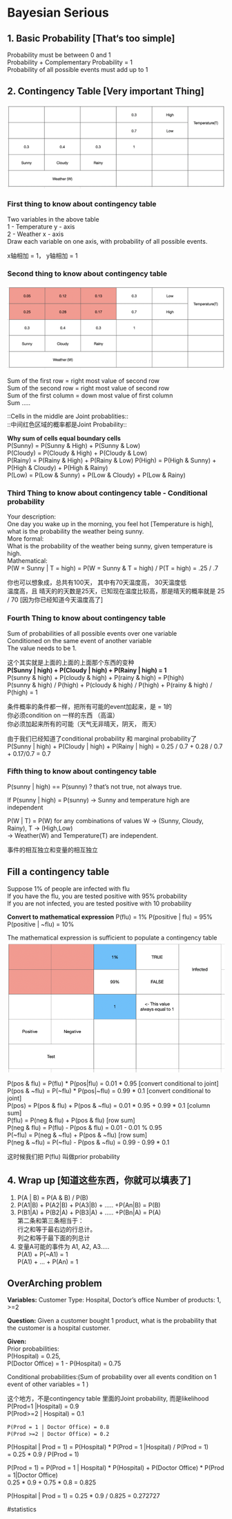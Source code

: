 # Bayesian Serious

## 1. Basic Probability [That‘s too simple] 
Probability must be between 0 and 1             
Probability +  Complementary Probability = 1               
Probability of all possible events must add up to 1                 


## 2. Contingency Table [Very important Thing]
![](Bayesian%20Serious/90BABBC0-E12D-40FD-9450-99F00C645BBB%204.png)

### First thing to know about contingency table
Two variables in the above table            
1 - Temperature y - axis             
2 - Weather x - axis           
Draw each variable on one axis, with probability of all possible events.               

x轴相加 = 1， y轴相加 = 1               

### Second thing to know about contingency table
![](Bayesian%20Serious/38809B51-741F-4F84-82A1-5A927F4944B7%204.png)


Sum of the first row = right most value of second row           
Sum of the second row = right most value of second row            
Sum of the first column = down most value of first column           
Sum …..                                                 

::Cells in the middle are Joint probablities::         
::中间红色区域的概率都是Joint Probability::            
     
**Why sum of cells equal boundary cells**         
P(Sunny) = P(Sunny & High) +  P(Sunny & Low)               
P(Cloudy) = P(Cloudy & High) +  P(Cloudy & Low)            
P(Rainy) = P(Rainy & High) +  P(Rainy & Low)
P(High) = P(High & Sunny) +  P(High & Cloudy) + P(High & Rainy)           
P(Low) = P(Low & Sunny) + P(Low & Cloudy) +  P(Low & Rainy)            

### Third Thing to know about contingency table - Conditional probability

Your description:               
One day you wake up in the morning, you feel hot [Temperature is high], what is the probability the weather being sunny.    
More formal:         
What is the probability of the weather being sunny, given temperature is high.        
Mathematical:          
P(W = Sunny | T = high) = P(W = Sunny & T = high) / P(T = high) =  .25 / .7          

你也可以想象成，总共有100天， 其中有70天温度高， 30天温度低           
温度高，且 晴天的的天数是25天，已知现在温度比较高，那是晴天的概率就是 25 / 70 [因为你已经知道今天温度高了]            

### Fourth Thing to know about contingency table 

Sum of probabilities of all possible events over one variable          
Conditioned on the same event of another variable            
The value needs to be 1.            

这个其实就是上面的上面的上面那个东西的变种          
**P(Sunny | high) + P(Cloudy | high) +  P(Rainy | high) = 1**               
P(sunny & high) +  P(cloudy & high) +  P(rainy & high) = P(high)           
P(sunny & high) / P(high) +  P(cloudy & high) / P(high) +  P(rainy & high) / P(high) = 1         

条件概率的条件都一样，把所有可能的event加起来，是 = 1的      
你必须condition on 一样的东西 （高温）           
你必须加起来所有的可能（天气无非晴天，阴天， 雨天）             

由于我们已经知道了conditional probability  和 marginal probability了           
P(Sunny | high) + P(Cloudy | high) +  P(Rainy | high) = 0.25 / 0.7 + 0.28 / 0.7 + 0.17/0.7 = 0.7          


### Fifth thing to know about contingency table
P(sunny | high) == P(sunny) ? that’s not true, not always true.          

If P(sunny |  high) = P(sunny) -> Sunny and temperature high are independent          
           
P(W | T) = P(W) for any combinations of values W -> (Sunny, Cloudy, Rainy), T -> (High,Low)          
-> Weather(W) and Temperature(T) are independent.         

事件的相互独立和变量的相互独立            


## Fill a contingency table
Suppose 1% of people are infected with flu                                   
If you have the flu, you are tested positive with 95% probability                 
If you are not infected, you are tested positive with 10 probability               

**Convert to mathematical expression**
P(flu) = 1%
P(positive | flu) = 95%
P(positive | ~flu) = 10%

The mathematical expression is sufficient to populate a  contingency table
![](Bayesian%20Serious/D2D70C74-4EAE-4F45-8A1F-11584C6EC99E%202.png)

P(pos & flu) = P(flu) * P(pos|flu) = 0.01 * 0.95 [convert conditional to joint]          
P(pos & ~flu) = P(~flu) * P(pos|~flu) = 0.99 * 0.1 [convert conditional to joint]           
P(pos) = P(pos & flu) + P(pos & ~flu) = 0.01 * 0.95 + 0.99 * 0.1 [column sum]          
P(flu) = P(neg & flu) + P(pos & flu) [row sum]          
P(neg & flu) = P(flu) - P(pos & flu) = 0.01 - 0.01 % 0.95          
P(~flu) = P(neg & ~flu) + P(pos & ~flu) [row sum]              
P(neg & ~flu) = P(~flu) - P(pos & ~flu) = 0.99 - 0.99 * 0.1   

这时候我们把 P(flu) 叫做prior probability     
            

## 4. Wrap up [知道这些东西，你就可以填表了]
1. P(A | B) = P(A & B) / P(B)                
2. P(A1|B) + P(A2|B) + P(A3|B) + ….. +P(An|B) = P(B)            
3. P(B1|A) + P(B2|A) + P(B3|A) + ….. +P(Bn|A) = P(A)           
第二条和第三条相当于：           
	行之和等于最右边的行总计。                   
	列之和等于最下面的列总计            
4. 变量A可能的事件为 A1, A2, A3…..           
P(A1) + P(~A1) = 1               
P(A1) + … + P(An) = 1                           



## OverArching problem 

**Variables:**
Customer Type: Hospital, Doctor’s office
Number of products: 1, >=2   

**Question:**
Given a customer bought 1 product, what is the probability that the customer is a hospital customer. 

**Given:**    
Prior probabilities:      
	P(Hospital) = 0.25,      
	P(Doctor Office) = 1 - P(Hospital) = 0.75   
   
Conditional probabilities:(Sum of probability over all events condition on 1 event of other variables = 1 ) 

这个地方，不是contingency table 里面的Joint probability, 而是likelihood              
	P(Prod=1 |Hospital)   = 0.9          
	P(Prod>=2 | Hospital) =  0.1        

	P(Prod = 1 | Doctor Office) = 0.8         
	P(Prod >=2 | Doctor Office) = 0.2           

 
P(Hospital | Prod = 1) = P(Hospital) * P(Prod = 1 |Hospital) /  P(Prod = 1)             
= 0.25 * 0.9 / P(Prod = 1)                

P(Prod = 1) = P(Prod = 1 | Hospital) * P(Hospital) +  P(Doctor Office) * P(Prod = 1|Doctor Office)               
0.25 *  0.9 + 0.75 *  0.8 = 0.825                      

P(Hospital | Prod = 1) = 0.25 * 0.9 / 0.825 = 0.272727                  






      







#statistics